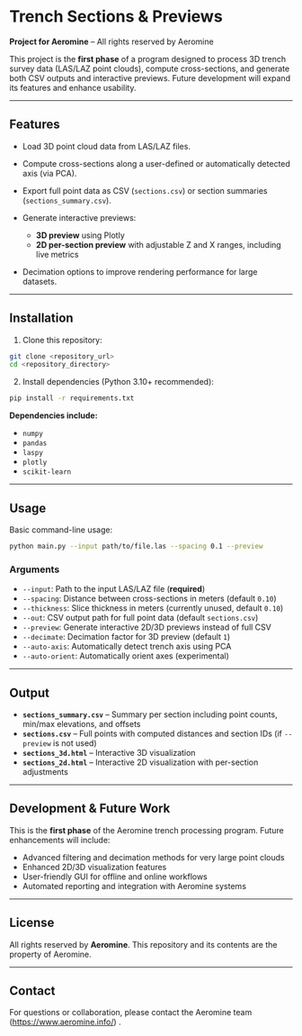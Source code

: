 

# Trench Sections & Previews

**Project for Aeromine** – All rights reserved by Aeromine

This project is the **first phase** of a program designed to process 3D trench survey data (LAS/LAZ point clouds), compute cross-sections, and generate both CSV outputs and interactive previews. Future development will expand its features and enhance usability.

---

## Features

* Load 3D point cloud data from LAS/LAZ files.
* Compute cross-sections along a user-defined or automatically detected axis (via PCA).
* Export full point data as CSV (`sections.csv`) or section summaries (`sections_summary.csv`).
* Generate interactive previews:

  * **3D preview** using Plotly
  * **2D per-section preview** with adjustable Z and X ranges, including live metrics
* Decimation options to improve rendering performance for large datasets.

---

## Installation

1. Clone this repository:

```bash
git clone <repository_url>
cd <repository_directory>
```

2. Install dependencies (Python 3.10+ recommended):

```bash
pip install -r requirements.txt
```

**Dependencies include:**

* `numpy`
* `pandas`
* `laspy`
* `plotly`
* `scikit-learn`

---

## Usage

Basic command-line usage:

```bash
python main.py --input path/to/file.las --spacing 0.1 --preview
```

### Arguments

* `--input`: Path to the input LAS/LAZ file (**required**)
* `--spacing`: Distance between cross-sections in meters (default `0.10`)
* `--thickness`: Slice thickness in meters (currently unused, default `0.10`)
* `--out`: CSV output path for full point data (default `sections.csv`)
* `--preview`: Generate interactive 2D/3D previews instead of full CSV
* `--decimate`: Decimation factor for 3D preview (default `1`)
* `--auto-axis`: Automatically detect trench axis using PCA
* `--auto-orient`: Automatically orient axes (experimental)

---

## Output

* **`sections_summary.csv`** – Summary per section including point counts, min/max elevations, and offsets
* **`sections.csv`** – Full points with computed distances and section IDs (if `--preview` is not used)
* **`sections_3d.html`** – Interactive 3D visualization
* **`sections_2d.html`** – Interactive 2D visualization with per-section adjustments

---

## Development & Future Work

This is the **first phase** of the Aeromine trench processing program. Future enhancements will include:

* Advanced filtering and decimation methods for very large point clouds
* Enhanced 2D/3D visualization features
* User-friendly GUI for offline and online workflows
* Automated reporting and integration with Aeromine systems

---

## License

All rights reserved by **Aeromine**. This repository and its contents are the property of Aeromine.

---

## Contact

For questions or collaboration, please contact the Aeromine team (https://www.aeromine.info/) . 

